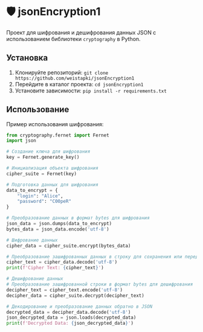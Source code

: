 # 🛡️ jsonEncryption1

Проект для шифрования и дешифрования данных JSON с использованием библиотеки `cryptography` в Python.

## Установка

1. Клонируйте репозиторий: `git clone https://github.com/weistapki/jsonEncryption1`
2. Перейдите в каталог проекта: `cd jsonEncryption1`
3. Установите зависимости: `pip install -r requirements.txt`

## Использование

Пример использования шифрования:

```python
from cryptography.fernet import Fernet
import json

# Создание ключа для шифрования
key = Fernet.generate_key()

# Инициализация объекта шифрования
cipher_suite = Fernet(key)

# Подготовка данных для шифрования
data_to_encrypt = {
    "login": "Alice",
    "password": "C00peR"
}

# Преобразование данных в формат bytes для шифрования
json_data = json.dumps(data_to_encrypt)
bytes_data = json_data.encode('utf-8')

# Шифрование данных
cipher_data = cipher_suite.encrypt(bytes_data)

# Преобразование зашифрованных данных в строку для сохранения или передачи
cipher_text = cipher_data.decode('utf-8')
print(f'Cipher Text: {cipher_text}')

# Дешифрование данных
# Преобразование зашифрованной строки в формат bytes для дешифрования
decipher_text = cipher_text.encode('utf-8')
decipher_data = cipher_suite.decrypt(decipher_text)

# Декодирование и преобразование данных обратно в JSON
decrypted_data = decipher_data.decode('utf-8')
json_decrypted_data = json.loads(decrypted_data)
print(f'Decrypted Data: {json_decrypted_data}')
